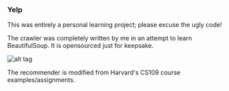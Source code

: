 ### Yelp

This was entirely a personal learning project; please excuse the ugly code!

The crawler was completely written by me in an attempt to learn BeautifulSoup. It is opensourced just for keepsake.

![alt tag](https://raw.githubusercontent.com/username/projectname/branch/path/to/img.png)

The recommender is modified from Harvard's CS109 course examples/assignments.

